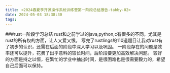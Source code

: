 ```yaml
---
title: <2024春夏季开源操作系统训练营第一阶段总结报告-tabby-02>
date: 2024-05-03 18:38:30
tags:
---
```

###rust一阶段学习总结
rust和之前学过的java,python,c有很多的不同。尤其是rust的所有权的方面，让人又爱又恨。
写完了rustlings的110道题目让我对rust有了初步的认识，还需在后面的阶段中深入学习以及巩固。
一阶段存在的问题是效率还可以提升，花费了出乎意料的较长时间，后阶段要更加高效解决问题。
较好的方面是持之以恒，在繁忙的学业中抽出时间，是很困难也是很需要毅力的，希望自己后面可以保持。
